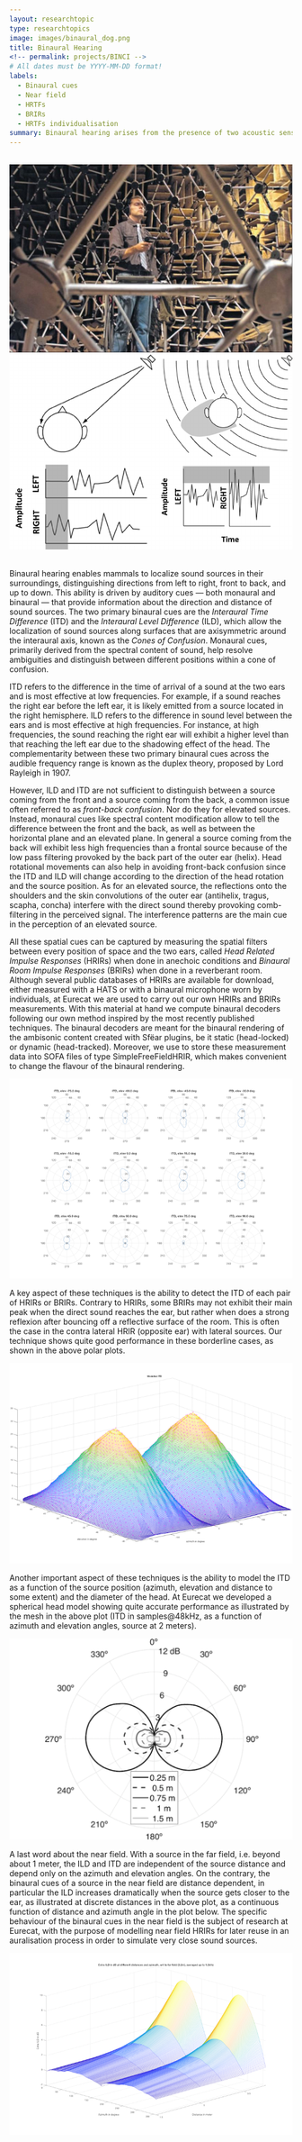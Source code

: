 ```yaml
---
layout: researchtopic
type: researchtopics
image: images/binaural_dog.png
title: Binaural Hearing
<!-- permalink: projects/BINCI -->
# All dates must be YYYY-MM-DD format!
labels:
  - Binaural cues
  - Near field
  - HRTFs
  - BRIRs
  - HRTFs individualisation
summary: Binaural hearing arises from the presence of two acoustic sensors – our ears – located on either side of the head. When a sound is captured by this pair of sensors, the resulting auditory cues convey its spatial attributes, offering a detailed spatial description of the auditory scene.
---
```


<br />
<div class="ui grid">
  <div class="ui medium centered images">
    <img class="ui image" src="/images/listening_test.jpeg">
    <img class="ui image" src="/images/binaural_cues.png">
  </div>
</div>
<br />

Binaural hearing enables mammals to localize sound sources in their surroundings, distinguishing directions from left to right, front to back, and up to down. This ability is driven by auditory cues — both monaural and binaural — that provide information about the direction and distance of sound sources. The two primary binaural cues are the *Interaural Time Difference* (ITD) and the *Interaural Level Difference* (ILD), which allow the localization of sound sources along surfaces that are axisymmetric around the interaural axis, known as the *Cones of Confusion*. Monaural cues, primarily derived from the spectral content of sound, help resolve ambiguities and distinguish between different positions within a cone of confusion.<br />

ITD refers to the difference in the time of arrival of a sound at the two ears and is most effective at low frequencies. For example, if a sound reaches the right ear before the left ear, it is likely emitted from a source located in the right hemisphere. ILD refers to the difference in sound level between the ears and is most effective at high frequencies. For instance, at high frequencies, the sound reaching the right ear will exhibit a higher level than that reaching the left ear due to the shadowing effect of the head. The complementarity between these two primary binaural cues across the audible frequency range is known as the duplex theory, proposed by Lord Rayleigh in 1907.<br />

However, ILD and ITD are not sufficient to distinguish between a source coming from the front and a source coming from the back, a common issue often referred to as *front-back confusion*. Nor do they for elevated sources. Instead, monaural cues like spectral content modification allow to tell the difference between the front and the back, as well as between the horizontal plane and an elevated plane. In general a source coming from the back will exhibit less high frequencies than a frontal source because of the low pass filtering provoked by the back part of the outer ear (helix). Head rotational movements can also help in avoiding front-back confusion since the ITD and ILD will change according to the direction of the head rotation and the source position. As for an elevated source, the reflections onto the shoulders and the skin convolutions of the outer ear (antihelix, tragus, scapha, concha) interfere with the direct sound thereby provoking comb-filtering in the perceived signal. The interference patterns are the main cue in the perception of an elevated source.<br />

All these spatial cues can be captured by measuring the spatial filters between every position of space and the two ears, called *Head Related Impulse Responses* (HRIRs) when done in anechoic conditions and *Binaural Room Impulse Responses* (BRIRs) when done in a reverberant room. Although several public databases of HRIRs are available for download, either measured with a HATS or with a binaural microphone worn by individuals, at Eurecat we are used to carry out our own HRIRs and BRIRs measurements. With this material at hand we compute binaural decoders following our own method inspired by the most recently published techniques. The binaural decoders are meant for the binaural rendering of the ambisonic content created with Sfëar plugins, be it static (head-locked) or dynamic (head-tracked). Moreover, we use to store these measurement data into SOFA files of type SimpleFreeFieldHRIR, which makes convenient to change the flavour of the binaural rendering.<br />

<img class="ui image" src="/images/itd_detected.png">

A key aspect of these techniques is the ability to detect the ITD of each pair of HRIRs or BRIRs. Contrary to HRIRs, some BRIRs may not exhibit their main peak when the direct sound reaches the ear, but rather when does a strong reflexion after bouncing off a reflective surface of the room. This is often the case in the contra lateral HRIR (opposite ear) with lateral sources. Our technique shows quite good performance in these borderline cases, as shown in the above polar plots.<br />

<img class="ui image" src="/images/itd_mesh.png">

Another important aspect of these techniques is the ability to model the ITD as a function of the source position (azimuth, elevation and distance to some extent) and the diameter of the head. At Eurecat we developed a spherical head model showing quite accurate performance as illustrated by the mesh in the above plot (ITD in samples@48kHz, as a function of azimuth and elevation angles, source at 2 meters).<br />

<img class="ui image" src="/images/polar_extra_ild_1kHz.png">

A last word about the near field. With a source in the far field, i.e. beyond about 1 meter, the ILD and ITD are independent of the source distance and depend only on the azimuth and elevation angles. On the contrary, the binaural cues of a source in the near field are distance dependent, in particular the ILD increases dramatically when the source gets closer to the ear, as illustrated at discrete distances in the above plot, as a continuous function of distance and azimuth angle in the plot below. The specific behaviour of the binaural cues in the near field is the subject of research at Eurecat, with the purpose of modelling near field HRIRs for later reuse in an auralisation process in order to simulate very close sound sources.

<img class="ui image" src="/images/extra_ild_linear_upto_1.0kHz_mesh.png">
